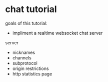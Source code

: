 ﻿chat tutorial
=============

goals of this tutorial:
- impliment a realtime websocket chat server


server
- nicknames
- channels
- subprotocol
- origin restrictions
- http statistics page


